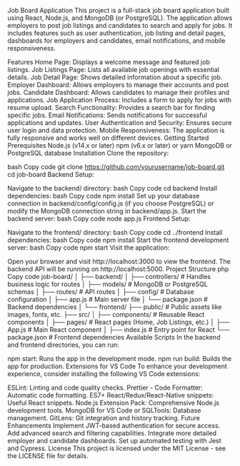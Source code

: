 Job Board Application
This project is a full-stack job board application built using React, Node.js, and MongoDB (or PostgreSQL). The application allows employers to post job listings and candidates to search and apply for jobs. It includes features such as user authentication, job listing and detail pages, dashboards for employers and candidates, email notifications, and mobile responsiveness.

Features
Home Page: Displays a welcome message and featured job listings.
Job Listings Page: Lists all available job openings with essential details.
Job Detail Page: Shows detailed information about a specific job.
Employer Dashboard: Allows employers to manage their accounts and post jobs.
Candidate Dashboard: Allows candidates to manage their profiles and applications.
Job Application Process: Includes a form to apply for jobs with resume upload.
Search Functionality: Provides a search bar for finding specific jobs.
Email Notifications: Sends notifications for successful applications and updates.
User Authentication and Security: Ensures secure user login and data protection.
Mobile Responsiveness: The application is fully responsive and works well on different devices.
Getting Started
Prerequisites
Node.js (v14.x or later)
npm (v6.x or later) or yarn
MongoDB or PostgreSQL database
Installation
Clone the repository:

bash
Copy code
git clone https://github.com/yourusername/job-board.git
cd job-board
Backend Setup:

Navigate to the backend/ directory:
bash
Copy code
cd backend
Install dependencies:
bash
Copy code
npm install
Set up your database connection in backend/config/config.js (if you choose PostgreSQL) or modify the MongoDB connection string in backend/app.js.
Start the backend server:
bash
Copy code
node app.js
Frontend Setup:

Navigate to the frontend/ directory:
bash
Copy code
cd ../frontend
Install dependencies:
bash
Copy code
npm install
Start the frontend development server:
bash
Copy code
npm start
Visit the application:

Open your browser and visit http://localhost:3000 to view the frontend.
The backend API will be running on http://localhost:5000.
Project Structure
php
Copy code
job-board/
│
├── backend/
│   ├── controllers/        # Handles business logic for routes
│   ├── models/             # MongoDB or PostgreSQL schemas
│   ├── routes/             # API routes
│   ├── config/             # Database configuration
│   ├── app.js              # Main server file
│   └── package.json        # Backend dependencies
│
└── frontend/
    ├── public/             # Public assets like images, fonts, etc.
    ├── src/
    │   ├── components/     # Reusable React components
    │   ├── pages/          # React pages (Home, Job Listings, etc.)
    │   ├── App.js          # Main React component
    │   ├── index.js        # Entry point for React
    └── package.json        # Frontend dependencies
Available Scripts
In the backend and frontend directories, you can run:

npm start: Runs the app in the development mode.
npm run build: Builds the app for production.
Extensions for VS Code
To enhance your development experience, consider installing the following VS Code extensions:

ESLint: Linting and code quality checks.
Prettier - Code Formatter: Automatic code formatting.
ES7+ React/Redux/React-Native snippets: Useful React snippets.
Node.js Extension Pack: Comprehensive Node.js development tools.
MongoDB for VS Code or SQLTools: Database management.
GitLens: Git integration and history tracking.
Future Enhancements
Implement JWT-based authentication for secure access.
Add advanced search and filtering capabilities.
Integrate more detailed employer and candidate dashboards.
Set up automated testing with Jest and Cypress.
License
This project is licensed under the MIT License - see the LICENSE file for details.

